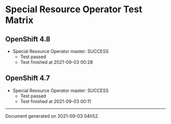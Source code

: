 
Special Resource Operator Test Matrix
=====================================

OpenShift 4.8
-------------


* Special Resource Operator master: SUCCESS
  - Test passed
  - Test finished at 2021-09-03 00:28

OpenShift 4.7
-------------


* Special Resource Operator master: SUCCESS
  - Test passed
  - Test finished at 2021-09-03 00:11


---
Document generated on 2021-09-03 04h52.
